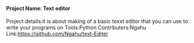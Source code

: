 #### Project Name: Text editor
Project details:it is about making of a basic texxt editor that you can use to write your programs on 
Tools:Python
Contributers:Ngahu 
Link:https://github.com/Ngahu/text-Editer
